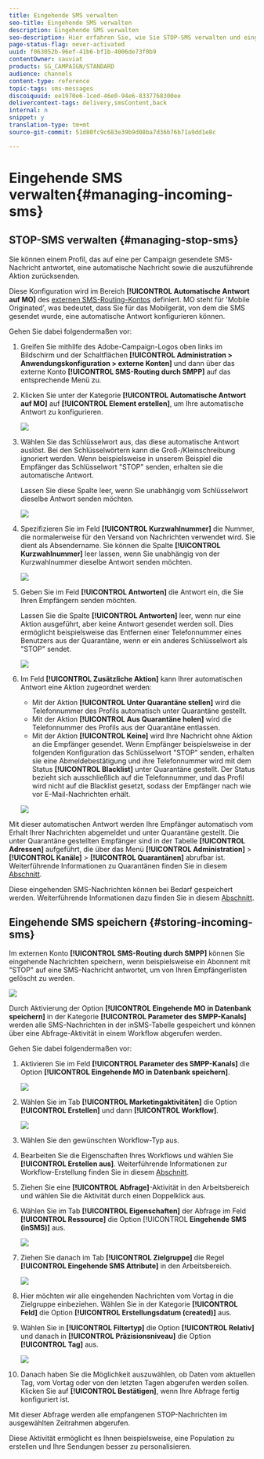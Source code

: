 ```yaml
---
title: Eingehende SMS verwalten
seo-title: Eingehende SMS verwalten
description: Eingehende SMS verwalten
seo-description: Hier erfahren Sie, wie Sie STOP-SMS verwalten und eingehende SMS in Adobe Campaign speichern.
page-status-flag: never-activated
uuid: f063052b-96ef-41b6-bf1b-4006de73f0b9
contentOwner: sauviat
products: SG_CAMPAIGN/STANDARD
audience: channels
content-type: reference
topic-tags: sms-messages
discoiquuid: ee1970e6-1ced-46e0-94e6-8337768300ee
delivercontext-tags: delivery,smsContent,back
internal: n
snippet: y
translation-type: tm+mt
source-git-commit: 51d80fc9c683e39b9d08ba7d36b76b71a9dd1e8c

---
```



# Eingehende SMS verwalten{#managing-incoming-sms}

## STOP-SMS verwalten {#managing-stop-sms}

Sie können einem Profil, das auf eine per Campaign gesendete SMS-Nachricht antwortet, eine automatische Nachricht sowie die auszuführende Aktion zurücksenden.

Diese Konfiguration wird im Bereich **[!UICONTROL Automatische Antwort auf MO]** des [externen SMS-Routing-Kontos](../../administration/using/configuring-sms-channel.md#defining-an-sms-routing) definiert. MO steht für 'Mobile Originated', was bedeutet, dass Sie für das Mobilgerät, von dem die SMS gesendet wurde, eine automatische Antwort konfigurieren können.

Gehen Sie dabei folgendermaßen vor:

1. Greifen Sie mithilfe des Adobe-Campaign-Logos oben links im Bildschirm und der Schaltflächen **[!UICONTROL Administration &gt; Anwendungskonfiguration &gt; externe Konten]** und dann über das externe Konto **[!UICONTROL SMS-Routing durch SMPP]** auf das entsprechende Menü zu.
1. Klicken Sie unter der Kategorie **[!UICONTROL Automatische Antwort auf MO]** auf **[!UICONTROL Element erstellen]**, um Ihre automatische Antwort zu konfigurieren.

   ![](assets/sms_mo_1.png)

1. Wählen Sie das Schlüsselwort aus, das diese automatische Antwort auslöst. Bei den Schlüsselwörtern kann die Groß-/Kleinschreibung ignoriert werden. Wenn beispielsweise in unserem Beispiel die Empfänger das Schlüsselwort "STOP" senden, erhalten sie die automatische Antwort.

   Lassen Sie diese Spalte leer, wenn Sie unabhängig vom Schlüsselwort dieselbe Antwort senden möchten.

   ![](assets/sms_mo_2.png)

1. Spezifizieren Sie im Feld **[!UICONTROL Kurzwahlnummer]** die Nummer, die normalerweise für den Versand von Nachrichten verwendet wird. Sie dient als Absendername. Sie können die Spalte **[!UICONTROL Kurzwahlnummer]** leer lassen, wenn Sie unabhängig von der Kurzwahlnummer dieselbe Antwort senden möchten.

   ![](assets/sms_mo_4.png)

1. Geben Sie im Feld **[!UICONTROL Antworten]** die Antwort ein, die Sie Ihren Empfängern senden möchten.

   Lassen Sie die Spalte **[!UICONTROL Antworten]** leer, wenn nur eine Aktion ausgeführt, aber keine Antwort gesendet werden soll. Dies ermöglicht beispielsweise das Entfernen einer Telefonnummer eines Benutzers aus der Quarantäne, wenn er ein anderes Schlüsselwort als "STOP" sendet.

   ![](assets/sms_mo_3.png)

1. Im Feld **[!UICONTROL Zusätzliche Aktion]** kann Ihrer automatischen Antwort eine Aktion zugeordnet werden:

   * Mit der Aktion **[!UICONTROL Unter Quarantäne stellen]** wird die Telefonnummer des Profils automatisch unter Quarantäne gestellt.
   * Mit der Aktion **[!UICONTROL Aus Quarantäne holen]** wird die Telefonnummer des Profils aus der Quarantäne entlassen.
   * Mit der Aktion **[!UICONTROL Keine]** wird Ihre Nachricht ohne Aktion an die Empfänger gesendet.
   Wenn Empfänger beispielsweise in der folgenden Konfiguration das Schlüsselwort "STOP" senden, erhalten sie eine Abmeldebestätigung und ihre Telefonnummer wird mit dem Status **[!UICONTROL Blacklist]** unter Quarantäne gestellt. Der Status bezieht sich ausschließlich auf die Telefonnummer, und das Profil wird nicht auf die Blacklist gesetzt, sodass der Empfänger nach wie vor E-Mail-Nachrichten erhält.

   ![](assets/sms_mo.png)

Mit dieser automatischen Antwort werden Ihre Empfänger automatisch vom Erhalt Ihrer Nachrichten abgemeldet und unter Quarantäne gestellt. Die unter Quarantäne gestellten Empfänger sind in der Tabelle **[!UICONTROL Adressen]** aufgeführt, die über das Menü **[!UICONTROL Administration]** &gt; **[!UICONTROL Kanäle]** &gt; **[!UICONTROL Quarantänen]** abrufbar ist. Weiterführende Informationen zu Quarantänen finden Sie in diesem [Abschnitt](../../sending/using/understanding-quarantine-management.md).

Diese eingehenden SMS-Nachrichten können bei Bedarf gespeichert werden. Weiterführende Informationen dazu finden Sie in diesem [Abschnitt](#storing-incoming-sms).

## Eingehende SMS speichern  {#storing-incoming-sms}

Im externen Konto **[!UICONTROL SMS-Routing durch SMPP]** können Sie eingehende Nachrichten speichern, wenn beispielsweise ein Abonnent mit "STOP" auf eine SMS-Nachricht antwortet, um von Ihren Empfängerlisten gelöscht zu werden.

![](assets/sms_config_mo_1.png)

Durch Aktivierung der Option **[!UICONTROL Eingehende MO in Datenbank speichern]** in der Kategorie **[!UICONTROL Parameter des SMPP-Kanals]** werden alle SMS-Nachrichten in der inSMS-Tabelle gespeichert und können über eine Abfrage-Aktivität in einem Workflow abgerufen werden.

Gehen Sie dabei folgendermaßen vor:

1. Aktivieren Sie im Feld **[!UICONTROL Parameter des SMPP-Kanals]** die Option **[!UICONTROL Eingehende MO in Datenbank speichern]**.

   ![](assets/sms_config_mo_2.png)

1. Wählen Sie im Tab **[!UICONTROL Marketingaktivitäten]** die Option **[!UICONTROL Erstellen]** und dann **[!UICONTROL Workflow]**.

   ![](assets/sms_config_mo_3.png)

1. Wählen Sie den gewünschten Workflow-Typ aus.
1. Bearbeiten Sie die Eigenschaften Ihres Workflows und wählen Sie **[!UICONTROL Erstellen aus]**. Weiterführende Informationen zur Workflow-Erstellung finden Sie in diesem [Abschnitt](../../automating/using/building-a-workflow.md).
1. Ziehen Sie eine **[!UICONTROL Abfrage]**-Aktivität in den Arbeitsbereich und wählen Sie die Aktivität durch einen Doppelklick aus.
1. Wählen Sie im Tab **[!UICONTROL Eigenschaften]** der Abfrage im Feld **[!UICONTROL Ressource]** die Option [!UICONTROL **Eingehende SMS (inSMS)]** aus.

   ![](assets/sms_config_mo_4.png)

1. Ziehen Sie danach im Tab **[!UICONTROL Zielgruppe]** die Regel **[!UICONTROL Eingehende SMS Attribute]** in den Arbeitsbereich.

   ![](assets/sms_config_mo_5.png)

1. Hier möchten wir alle eingehenden Nachrichten vom Vortag in die Zielgruppe einbeziehen. Wählen Sie in der Kategorie **[!UICONTROL Feld]** die Option **[!UICONTROL Erstellungsdatum (created)]** aus.
1. Wählen Sie in **[!UICONTROL Filtertyp]** die Option **[!UICONTROL Relativ]** und danach in **[!UICONTROL Präzisionsniveau]** die Option **[!UICONTROL Tag]** aus.

   ![](assets/sms_config_mo_6.png)

1. Danach haben Sie die Möglichkeit auszuwählen, ob Daten vom aktuellen Tag, vom Vortag oder von den letzten Tagen abgerufen werden sollen. Klicken Sie auf **[!UICONTROL Bestätigen]**, wenn Ihre Abfrage fertig konfiguriert ist.

Mit dieser Abfrage werden alle empfangenen STOP-Nachrichten im ausgewählten Zeitrahmen abgerufen.

Diese Aktivität ermöglicht es Ihnen beispielsweise, eine Population zu erstellen und Ihre Sendungen besser zu personalisieren.
